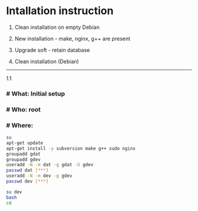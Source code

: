 Intallation instruction
=======================

1. Clean installation on empty Debian
2. New installation - make, nginx, g++ are present
3. Upgrade soft - retain database

1. Clean installation (Debian)
------------------------------
1.1 
### # What: Initial setup #
### # Who: root #
### # Where: #
```bash
su
apt-get update
apt-get install -y subversion make g++ sudo nginx
groupadd gdat
groupadd gdev
useradd -N -m dat -g gdat -G gdev
passwd dat [***]
useradd -N -m dev -g gdev
passwd dev [***]

su dev
bash
cd
```


